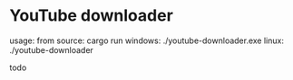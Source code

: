 # YouTube downloader

usage: 
from source: cargo run <url>
windows: ./youtube-downloader.exe <url>
linux: ./youtube-downloader <url>

todo